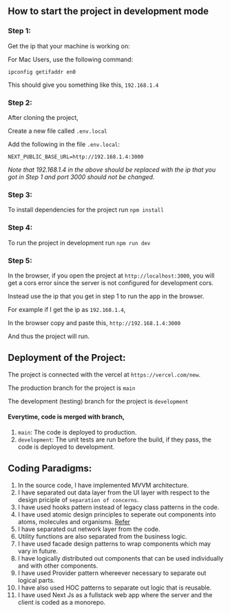 ## How to start the project in development mode

### Step 1:

Get the ip that your machine is working on:

For Mac Users, use the following command:

`ipconfig getifaddr en0`

This should give you something like this, `192.168.1.4`

### Step 2:

After cloning the project,

Create a new file called `.env.local`

Add the following in the file `.env.local`:

`NEXT_PUBLIC_BASE_URL=http://192.168.1.4:3000`

_Note that 192.168.1.4 in the above should be replaced with the ip that you got in Step 1 and port 3000 should not be changed._

### Step 3:

To install dependencies for the project run `npm install`

### Step 4:

To run the project in development run `npm run dev`

### Step 5:

In the browser, if you open the project at `http://localhost:3000`, you will get a cors error since the server is not configured for development cors.

Instead use the ip that you get in step 1 to run the app in the browser.

For example if I get the ip as `192.168.1.4`,

In the browser copy and paste this, `http://192.168.1.4:3000`

And thus the project will run.

## Deployment of the Project:

The project is connected with the vercel at `https://vercel.com/new`.

The production branch for the project is `main`

The development (testing) branch for the project is `development`

#### Everytime, code is merged with branch,

1. `main`: The code is deployed to production.
2. `development`: The unit tests are run before the build, if they pass, the code is deployed to development.

## Coding Paradigms:

1. In the source code, I have implemented MVVM architecture.
2. I have separated out data layer from the UI layer with respect to the design priciple of `separation of concerns`.
3. I have used hooks pattern instead of legacy class patterns in the code.
4. I have used atomic design principles to seperate out components into atoms, molecules and organisms. [Refer](https://atomicdesign.bradfrost.com/chapter-2/)
5. I have separated out network layer from the code.
6. Utility functions are also separated from the business logic.
7. I have used facade design patterns to wrap components which may vary in future.
8. I have logically distributed out components that can be used individually and with other components.
9. I have used Provider pattern whereever necessary to separate out logical parts.
10. I have also used HOC patterns to separate out logic that is reusable.
11. I have used Next Js as a fullstack web app where the server and the client is coded as a monorepo.
